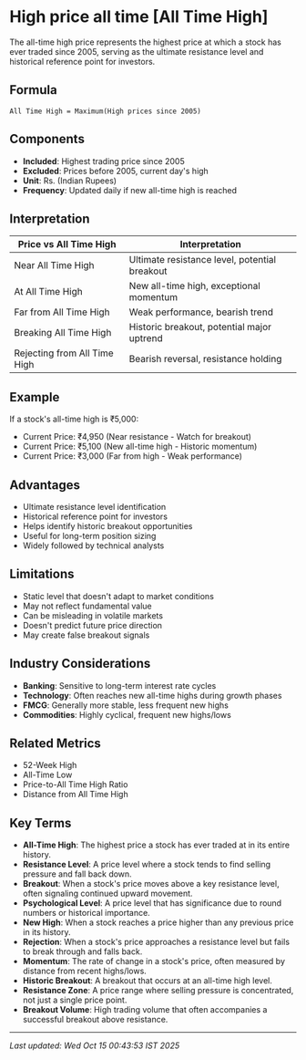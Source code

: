 # High price all time [All Time High]

The all-time high price represents the highest price at which a stock has ever traded since 2005, serving as the ultimate resistance level and historical reference point for investors.

## Formula
```text
All Time High = Maximum(High prices since 2005)
```

## Components
- **Included**: Highest trading price since 2005
- **Excluded**: Prices before 2005, current day's high
- **Unit**: Rs. (Indian Rupees)
- **Frequency**: Updated daily if new all-time high is reached

## Interpretation
| Price vs All Time High | Interpretation |
|------------------------|----------------|
| Near All Time High | Ultimate resistance level, potential breakout |
| At All Time High | New all-time high, exceptional momentum |
| Far from All Time High | Weak performance, bearish trend |
| Breaking All Time High | Historic breakout, potential major uptrend |
| Rejecting from All Time High | Bearish reversal, resistance holding |

## Example
If a stock's all-time high is ₹5,000:
- Current Price: ₹4,950 (Near resistance - Watch for breakout)
- Current Price: ₹5,100 (New all-time high - Historic momentum)
- Current Price: ₹3,000 (Far from high - Weak performance)

## Advantages
- Ultimate resistance level identification
- Historical reference point for investors
- Helps identify historic breakout opportunities
- Useful for long-term position sizing
- Widely followed by technical analysts

## Limitations
- Static level that doesn't adapt to market conditions
- May not reflect fundamental value
- Can be misleading in volatile markets
- Doesn't predict future price direction
- May create false breakout signals

## Industry Considerations
- **Banking**: Sensitive to long-term interest rate cycles
- **Technology**: Often reaches new all-time highs during growth phases
- **FMCG**: Generally more stable, less frequent new highs
- **Commodities**: Highly cyclical, frequent new highs/lows

## Related Metrics
- 52-Week High
- All-Time Low
- Price-to-All Time High Ratio
- Distance from All Time High

## Key Terms
- **All-Time High**: The highest price a stock has ever traded at in its entire history.
- **Resistance Level**: A price level where a stock tends to find selling pressure and fall back down.
- **Breakout**: When a stock's price moves above a key resistance level, often signaling continued upward movement.
- **Psychological Level**: A price level that has significance due to round numbers or historical importance.
- **New High**: When a stock reaches a price higher than any previous price in its history.
- **Rejection**: When a stock's price approaches a resistance level but fails to break through and falls back.
- **Momentum**: The rate of change in a stock's price, often measured by distance from recent highs/lows.
- **Historic Breakout**: A breakout that occurs at an all-time high level.
- **Resistance Zone**: A price range where selling pressure is concentrated, not just a single price point.
- **Breakout Volume**: High trading volume that often accompanies a successful breakout above resistance.

---
*Last updated: Wed Oct 15 00:43:53 IST 2025*

